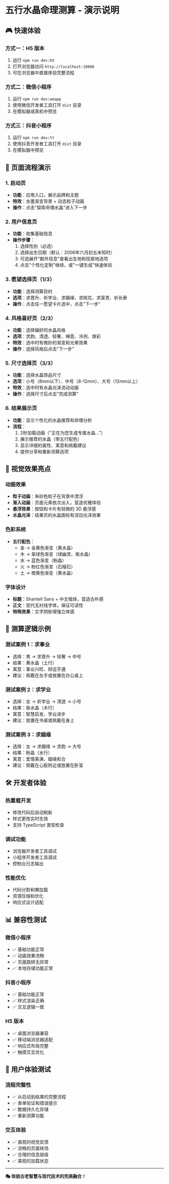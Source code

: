 # 五行水晶命理测算 - 演示说明

## 🎮 快速体验

### 方式一：H5 版本
1. 运行 `npm run dev:h5`
2. 打开浏览器访问 `http://localhost:10086`
3. 可在浏览器中直接体验完整流程

### 方式二：微信小程序
1. 运行 `npm run dev:weapp`
2. 使用微信开发者工具打开 `dist` 目录
3. 在模拟器或真机中预览

### 方式三：抖音小程序
1. 运行 `npm run dev:tt`
2. 使用抖音开发者工具打开 `dist` 目录
3. 在模拟器中预览

## 📱 页面流程演示

### 1. 启动页
- **功能**：应用入口，展示品牌和主题
- **特效**：水墨渐变背景 + 动态粒子动画
- **操作**：点击"探索命理水晶"进入下一步

### 2. 用户信息页
- **功能**：收集基础信息
- **操作步骤**：
  1. 选择性别（必选）
  2. 选择出生日期（默认：2006年六月初五未知时）
  3. 可选展开"额外信息"查看出生地和现居地选项
  4. 点击"个性化定制"继续，或"一键生成"快速体验

### 3. 愿望选择页（1/3）
- **功能**：选择测算目的
- **选项**：求晋升、祈学业、求姻缘、求桃花、求富贵、祈长寿
- **操作**：点击任一愿望卡片选中，点击"下一步"

### 4. 风格喜好页（2/3）
- **功能**：选择偏好的水晶风格
- **选项**：灵韵、清透、轻奢、禅意、冷冽、焕彩
- **特效**：选中时有微妙的渐变和光晕效果
- **操作**：选择风格后点击"下一步"

### 5. 尺寸选择页（3/3）
- **功能**：选择水晶饰品尺寸
- **选项**：小号（8mm以下）、中号（8-12mm）、大号（12mm以上）
- **特效**：选中时有水晶光泽流动动画
- **操作**：选择尺寸后点击"完成测算"

### 6. 结果展示页
- **功能**：显示个性化的水晶推荐和命理分析
- **流程**：
  1. 2秒加载动画（"正在为您生成专属水晶..."）
  2. 展示推荐的水晶（带五行配色）
  3. 显示详细的属性、寓意和佩戴建议
  4. 提供分享和重新测算选项

## 🎨 视觉效果亮点

### 动画效果
- **粒子动画**：朱砂色粒子在背景中漂浮
- **渐入动画**：页面元素依次淡入，营造优雅体验
- **悬浮效果**：按钮和卡片有轻微的 3D 悬浮感
- **水晶光泽**：结果页的水晶图标有流动光泽效果

### 色彩系统
- **五行配色**：
  - 金 → 金黄色渐变（黄水晶）
  - 木 → 翠绿色渐变（绿幽灵、紫水晶）
  - 水 → 蓝色渐变（粉晶）
  - 火 → 粉红色渐变（石榴石）
  - 土 → 橙黄色渐变（黄水晶）

### 字体设计
- **标题**：Shantell Sans + 中文楷体，营造古朴感
- **正文**：现代无衬线字体，保证可读性
- **特殊效果**：文字阴影增强立体感

## 🔮 测算逻辑示例

### 测试案例 1：求事业
- 选择：男 → 求晋升 → 轻奢 → 中号
- 结果：黄水晶（土行）
- 寓意：事业兴旺、财运亨通
- 建议：佩戴在左手或放置在办公桌上

### 测试案例 2：求学业
- 选择：女 → 祈学业 → 清透 → 小号
- 结果：紫水晶（木行）
- 寓意：智慧启发、学业进步
- 建议：放置在书桌或佩戴在身上

### 测试案例 3：求姻缘
- 选择：女 → 求姻缘 → 灵韵 → 大号
- 结果：粉晶（水行）
- 寓意：爱情美满、姻缘和合
- 建议：佩戴在心脏附近或放置在卧室

## 🛠 开发者体验

### 热重载开发
- 修改代码后自动刷新
- 样式更改实时生效
- 支持 TypeScript 类型检查

### 调试功能
- 浏览器开发者工具调试
- 小程序开发者工具调试
- 控制台日志输出

### 性能优化
- 代码分割和懒加载
- 资源压缩和优化
- 响应式设计适配

## 📊 兼容性测试

### 微信小程序
- ✅ 基础功能正常
- ✅ 动画效果流畅
- ✅ 页面跳转无异常
- ✅ 本地存储功能正常

### 抖音小程序
- ✅ 基础功能正常
- ✅ 样式渲染正确
- ✅ 交互逻辑一致

### H5 版本
- ✅ 桌面浏览器兼容
- ✅ 移动端浏览器适配
- ✅ 响应式布局完整
- ✅ 触摸交互优化

## 🎯 用户体验测试

### 流程完整性
- ✅ 从启动到结果的完整流程
- ✅ 表单验证和错误提示
- ✅ 数据持久化存储
- ✅ 重新测算功能

### 交互体验
- ✅ 直观的视觉反馈
- ✅ 流畅的页面转场
- ✅ 合理的信息层级
- ✅ 美观的加载状态

---

**🎭 体验古老智慧与现代技术的完美融合！** 